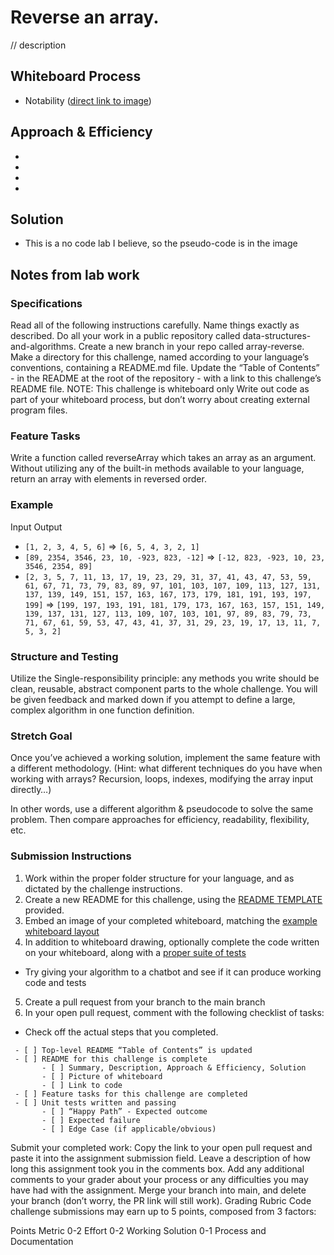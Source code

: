 # Reverse an array.

// description

## Whiteboard Process
- Notability ([direct link to image](https://notability.com/n/0OZm7qFi4EpdclH08EkBBu))

## Approach & Efficiency
<!-- What approach did you take? Why? What is the Big O space/time for this approach? -->
- 
- 
- 
- 

## Solution
- This is a no code lab I believe, so the pseudo-code is in the image











## Notes from lab work

### Specifications
Read all of the following instructions carefully.
Name things exactly as described.
Do all your work in a public repository called data-structures-and-algorithms.
Create a new branch in your repo called array-reverse.
Make a directory for this challenge, named according to your language’s conventions, containing a README.md file.
Update the “Table of Contents” - in the README at the root of the repository - with a link to this challenge’s README file.
NOTE: This challenge is whiteboard only
Write out code as part of your whiteboard process, but don’t worry about creating external program files.

### Feature Tasks
Write a function called reverseArray which takes an array as an argument. Without utilizing any of the built-in methods available to your language, return an array with elements in reversed order.

### Example
Input	Output
- `[1, 2, 3, 4, 5, 6]`	=> `[6, 5, 4, 3, 2, 1]`
- `[89, 2354, 3546, 23, 10, -923, 823, -12]` =>	`[-12, 823, -923, 10, 23, 3546, 2354, 89]`
- `[2, 3, 5, 7, 11, 13, 17, 19, 23, 29, 31, 37, 41, 43, 47, 53, 59, 61, 67, 71, 73, 79, 83, 89, 97, 101, 103, 107, 109, 113, 127, 131, 137, 139, 149, 151, 157, 163, 167, 173, 179, 181, 191, 193, 197, 199]` => `[199, 197, 193, 191, 181, 179, 173, 167, 163, 157, 151, 149, 139, 137, 131, 127, 113, 109, 107, 103, 101, 97, 89, 83, 79, 73, 71, 67, 61, 59, 53, 47, 43, 41, 37, 31, 29, 23, 19, 17, 13, 11, 7, 5, 3, 2]`

### Structure and Testing
Utilize the Single-responsibility principle: any methods you write should be clean, reusable, abstract component parts to the whole challenge. You will be given feedback and marked down if you attempt to define a large, complex algorithm in one function definition.

### Stretch Goal
Once you’ve achieved a working solution, implement the same feature with a different methodology. (Hint: what different techniques do you have when working with arrays? Recursion, loops, indexes, modifying the array input directly…)

In other words, use a different algorithm & pseudocode to solve the same problem. Then compare approaches for efficiency, readability, flexibility, etc.

### Submission Instructions
1. Work within the proper folder structure for your language, and as dictated by the challenge instructions.
2. Create a new README for this challenge, using the [README TEMPLATE](https://codefellows.github.io/common_curriculum/challenges/code/README-TEMPLATE) provided.
3. Embed an image of your completed whiteboard, matching the [example whiteboard layout](https://codefellows.github.io/common_curriculum/challenges/code/whiteboarding)
4. In addition to whiteboard drawing, optionally complete the code written on your whiteboard, along with a [proper suite of tests](https://codefellows.github.io/common_curriculum/challenges/code/testing)
  - Try giving your algorithm to a chatbot and see if it can produce working code and tests
5. Create a pull request from your branch to the main branch
6. In your open pull request, comment with the following checklist of tasks:
  - Check off the actual steps that you completed.
```text
 - [ ] Top-level README “Table of Contents” is updated
 - [ ] README for this challenge is complete
       - [ ] Summary, Description, Approach & Efficiency, Solution
       - [ ] Picture of whiteboard
       - [ ] Link to code
 - [ ] Feature tasks for this challenge are completed
 - [ ] Unit tests written and passing
       - [ ] “Happy Path” - Expected outcome
       - [ ] Expected failure
       - [ ] Edge Case (if applicable/obvious)
```
Submit your completed work:
Copy the link to your open pull request and paste it into the assignment submission field.
Leave a description of how long this assignment took you in the comments box.
Add any additional comments to your grader about your process or any difficulties you may have had with the assignment.
Merge your branch into main, and delete your branch (don’t worry, the PR link will still work).
Grading Rubric
Code challenge submissions may earn up to 5 points, composed from 3 factors:

Points	Metric
0-2	Effort
0-2	Working Solution
0-1	Process and Documentation
